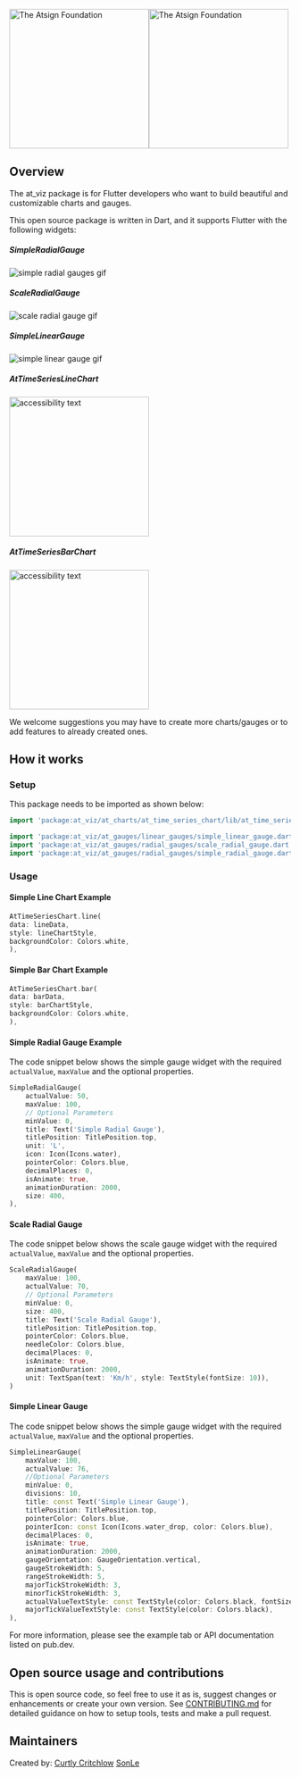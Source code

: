 <a href="https://atsign.com#gh-light-mode-only"><img width=250px src="https://atsign.com/wp-content/uploads/2022/05/atsign-logo-horizontal-color2022.svg#gh-light-mode-only" alt="The Atsign Foundation"></a><a href="https://atsign.com#gh-dark-mode-only"><img width=250px src="https://atsign.com/wp-content/uploads/2023/08/atsign-logo-horizontal-reverse2022-Color.svg#gh-dark-mode-only" alt="The Atsign Foundation"></a>

## Overview
<!---
## Who is this for?
The README should be addressed to somebody who's never seen this before.
But also don't assume that they're a novice.
-->
The at_viz package is for Flutter developers who want to build beautiful and customizable charts and gauges.

<!---
Give some context and state the intent - we welcome contributions - we want
pull requests and to hear about issues. Include the boilerplate language
below to add some context to @‎platform packages 
-->
This open source package is written in Dart, and it supports Flutter with the following widgets: 


##### SimpleRadialGauge

![simple radial gauges gif](https://raw.githubusercontent.com/atsign-foundation/at_gauges/trunk/gifs/simple_radial_gauge.gif)

##### ScaleRadialGauge

![scale radial gauge gif](https://raw.githubusercontent.com/atsign-foundation/at_gauges/trunk/gifs/scale_gauge.gif)

##### SimpleLinearGauge

![simple linear gauge gif](https://raw.githubusercontent.com/atsign-foundation/at_gauges/trunk/gifs/linear_gauge.gif)
<!-- - Range radial gauge -->
  <!--- add package features here -->

  ##### AtTimeSeriesLineChart

<img src="https://user-images.githubusercontent.com/88494375/199918844-105c0c55-3ede-4621-8f92-33bad536e6c7.png" width="250" alt="accessibility text">

##### AtTimeSeriesBarChart

<img src="https://user-images.githubusercontent.com/88494375/199925121-4cf4f2f2-4448-455b-b59a-b963d335bd96.png" width="250" alt="accessibility text">

We welcome suggestions you may have to create more charts/gauges or to add features to already created ones.

## How it works

<!---
Add details on how to setup the package
-->
### Setup
This package needs to be imported as shown below:
```dart
import 'package:at_viz/at_charts/at_time_series_chart/lib/at_time_series_chart.dart';

import 'package:at_viz/at_gauges/linear_gauges/simple_linear_gauge.dart';
import 'package:at_viz/at_gauges/radial_gauges/scale_radial_gauge.dart';
import 'package:at_viz/at_gauges/radial_gauges/simple_radial_gauge.dart';
```
<!---
Add details on how to use the package in an application
-->
### Usage

<!---
Make sure your source code annotations are clear and comprehensive.
-->

#### Simple Line Chart Example

```dart
AtTimeSeriesChart.line(
data: lineData,
style: lineChartStyle,
backgroundColor: Colors.white,
),
```

#### Simple Bar Chart Example

```dart
AtTimeSeriesChart.bar(
data: barData,
style: barChartStyle,
backgroundColor: Colors.white,
),
```

#### Simple Radial Gauge Example

The code snippet below shows the simple gauge widget with the required `actualValue`, `maxValue` and the optional properties. 

```dart
SimpleRadialGauge(
    actualValue: 50,
    maxValue: 100,
    // Optional Parameters
    minValue: 0,
    title: Text('Simple Radial Gauge'),
    titlePosition: TitlePosition.top,
    unit: 'L',
    icon: Icon(Icons.water),
    pointerColor: Colors.blue,
    decimalPlaces: 0,
    isAnimate: true,
    animationDuration: 2000,
    size: 400,
),
```
#### Scale Radial Gauge

The code snippet below shows the scale gauge widget with the required `actualValue`, `maxValue` and the optional properties.
```dart
ScaleRadialGauge(
    maxValue: 100,
    actualValue: 70,
    // Optional Parameters
    minValue: 0,
    size: 400,
    title: Text('Scale Radial Gauge'),
    titlePosition: TitlePosition.top,
    pointerColor: Colors.blue,
    needleColor: Colors.blue,
    decimalPlaces: 0,
    isAnimate: true,
    animationDuration: 2000,
    unit: TextSpan(text: 'Km/h', style: TextStyle(fontSize: 10)),
)
```
#### Simple Linear Gauge

The code snippet below shows the simple gauge widget with the required `actualValue`, `maxValue` and the optional properties.

```dart
SimpleLinearGauge(
    maxValue: 100,
    actualValue: 76,
    //Optional Parameters
    minValue: 0,
    divisions: 10,
    title: const Text('Simple Linear Gauge'),
    titlePosition: TitlePosition.top,
    pointerColor: Colors.blue,
    pointerIcon: const Icon(Icons.water_drop, color: Colors.blue),
    decimalPlaces: 0,
    isAnimate: true,
    animationDuration: 2000,
    gaugeOrientation: GaugeOrientation.vertical,
    gaugeStrokeWidth: 5,
    rangeStrokeWidth: 5,
    majorTickStrokeWidth: 3,
    minorTickStrokeWidth: 3,
    actualValueTextStyle: const TextStyle(color: Colors.black, fontSize: 15),
    majorTickValueTextStyle: const TextStyle(color: Colors.black),
),
```

For more information, please see the example tab or API documentation listed on pub.dev.


## Open source usage and contributions
This is open source code, so feel free to use it as is, suggest changes or 
enhancements or create your own version. See [CONTRIBUTING.md](CONTRIBUTING.md) 
for detailed guidance on how to setup tools, tests and make a pull request.

## Maintainers

Created by:
[Curtly Critchlow](https://github.com/CurtlyCritchlow)
[SonLe](https://github.com/sonle-geekyants)
